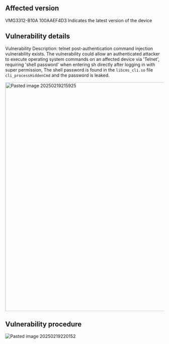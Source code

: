 ## Affected version 

VMG3312-B10A 100AAEF4D3 Indicates the latest version of the device
## Vulnerability details 

Vulnerability Description: telnet post-authentication command injection vulnerability exists. The vulnerability could allow an authenticated attacker to execute operating system commands on an affected device via 'Telnet', requiring 'shell password' when entering sh directly after logging in with super permission, The shell password is found in the `libcms_cli.so`  file `cli_processHiddenCmd`  and the password is leaked.

<img width="727" alt="Pasted image 20250219215925" src="https://github.com/user-attachments/assets/90c04678-f052-4f6b-8546-2cb3817522c9" />

## Vulnerability procedure

![Pasted image 20250219220152](https://github.com/user-attachments/assets/aec38b0f-645c-4af1-9c03-6e9c35eb8af1)


